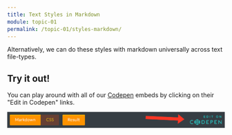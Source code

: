 ```yaml
---
title: Text Styles in Markdown
module: topic-01
permalink: /topic-01/styles-markdown/
---
```


<div class="divider-heading"></div>

Alternatively, we can do these styles with markdown universally across text file-types.


<div class="codepen-embed">
  <p data-height="600" data-theme-id="30567" data-slug-hash="yowroQ" data-default-tab="html,result" data-user="Media-Ed-Online" data-pen-title="Markdown Cheatsheet" class="codepen"></p>
</div>


## Try it out!
You can play around with all of our [Codepen](https://codepen.io) embeds by clicking on their "Edit in Codepen" links.

![Codepen Tab Bar](../img/codepen-link.png)
